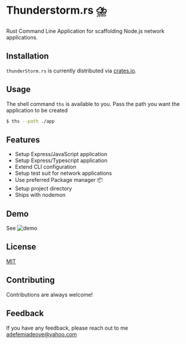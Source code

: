 # Thunderstorm.rs ⛈️

Rust Command Line Application for scaffolding Node.js network applications.

## Installation

`thunderStorm.rs` is currently distributed via [crates.io](https://crates.io/crates/ths).

## Usage

The shell command `ths` is available to you. Pass the path you want the application to be created

```bash
$ ths --path ./app
```

## Features

- Setup Express/JavaScript application
- Setup Express/Typescript application
- Extend CLI configuration
- Setup test suit for network applications
- Use preferred Package manager 📦
- Setup project directory
- Ships with nodemon

## Demo

See ![demo](https://drive.google.com/file/d/1LqYHp0EntYtOJHjbrEdBuWwo87BUqYXG/view?usp=drivesdk)

## License

[MIT](https://choosealicense.com/licenses/mit/)

## Contributing

Contributions are always welcome!

## Feedback

If you have any feedback, please reach out to me <a herf="mailto:adefemiadeoye@yahoo.com">adefemiadeoye@yahoo.com</a>
